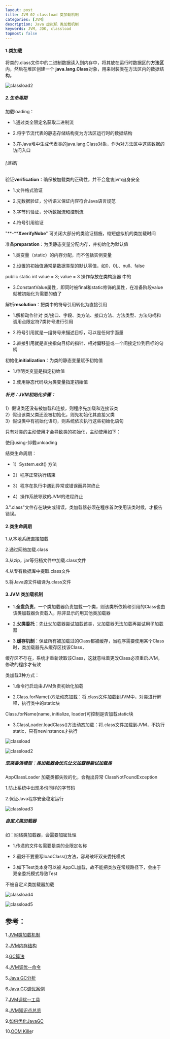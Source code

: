 ```yaml
---
layout: post
title: JVM 02 classload 类加载机制
categories: [JVM]
description: Java 虚拟机 类加载机制
keywords: JVM, JDK, classload
topmost: false
---
```


#### 1.类加载

将类的.class文件中的二进制数据读入到内存中，将其放在运行时数据区的**方法区**内，然后在堆区创建一个 **java.lang.Class**对象，用来封装类在方法区内的数据结构。

![classload2](/images/posts/2016-07-11-jvm-classload/classload2-1609205624867.png)


##### 2.生命周期

加载loading：

- 1.通过类全限定名获取二进制流

- 2.将字节流代表的静态存储结构变为方法区运行时的数据结构

- 3.在Java堆中生成代表类的java.lang.Class对象，作为对方法区中这些数据的访问入口

 

###### [连接]

验证**verification**：确保被加载类的正确性，并不会危害jvm自身安全

- 1.文件格式验证

- 2.元数据验证，分析语义保证内容符合Java语言规范

- 3.字节码验证，分析数据流和控制流

- 4.符号引用验证

"**-****XverifyNobe**" 可关闭大部分的类验证措施，缩短虚拟机的类加载时间

 

准备**preparation**：为类静态变量分配内存，并初始化为默认值

- 1.类变量（static）的内存分配，而不包括实例变量

- 2.设置的初始值通常是数据类型的默认零值，如0、0L、null、false

public static int value = 3; value = 3 操作存放在类构造器 <clinit>中的

- 3.ConstantValue属性，即同时被final和static修饰的属性，在准备阶段value就被初始化为需要的值了

 

解析**resolution**：把类中的符号引用转化为直接引用

- 1.解析动作针对 类/接口、字段、类方法、接口方法、方法类型、方法句柄和调用点限定符7类符号进行引用

- 2.符号引用就是一组符号来描述目标，可以是任何字面量

- 3.直接引用就是直接指向目标的指针、相对偏移量或一个间接定位到目标的句柄

 

初始化**initialization**：为类的静态变量赋予初始值

- 1.申明类变量是指定初始值

- 2.使用静态代码块为类变量指定初始值

 

##### 补充：JVM初始化步骤：

1）假设类还没有被加载和连接，则程序先加载和连接该类       
2）假设该类父类还没被初始化，则先初始化其直接父类     
3）假设类中有初始化语句，则系统依次执行这些初始化语句

只有对类的主动使用才会导致类的初始化，主动使用如下：

使用using-卸载unloading

结束生命周期：

- 1）System.exit() 方法

- 2）程序正常执行结束

- 3）程序在执行中遇到异常或错误而异常终止

- 4）操作系统导致的JVM的进程终止


 3.".class"文件存在缺失或错误，类加载器必须在程序首次使用该类时候，才报告错误。

 

#### 2.类生命周期

1.从本地系统直接加载

2.通过网络加载.class

3.从zip，jar等归档文件中加载.class文件

4.从专有数据库中提取.class文件

5.将Java源文件编译为.class文件



#### 3.JVM 类加载机制

- 1.**全盘负责**，一个类加载器负责加载一个类，则该类所依赖和引用的Class也由该类加载器负责载入，除非显示的用其他类加载器 

- 2.**父类委托**：先让父加载器尝试加载该类，父加载器无法加载再尝试用子加载器

- 3.**缓存机制**：保证所有被加载过的Class都被缓存，当程序需要使用某个Class时，类加载器先从缓存区找该Class，

缓存区不存在，系统才重新读取该Class，这就意味着更改Class必须重启JVM，修改的程序才有效



类加载3种方式：

- 1.命令行启动由JVM负责初始化加载

- 2.Class.forName()方法动态加载：将.class文件加载到JVM中，对类进行解释，执行类中的static块

Class.forName(name, initialize, loader)可控制是否加载static块

- 3.ClassLoader.loadClass()方法动态加载：将.class文件加载到JVM，不执行static，只有newinstance才执行

![classload](/images/posts/2016-07-11-jvm-classload/classload.png)

![classload2](/images/posts/2016-07-11-jvm-classload/classload2.png)



##### **双亲委派模型**：类加载器会优先让父加载器尝试加载类

AppClassLoader 加载类都失败的化，会抛出异常 ClassNotFoundException

1.防止系统中出现多份同样的字节码

2.保证Java程序安全稳定运行

![classload3](/images/posts/2016-07-11-jvm-classload/classload3.png)

##### **自定义类加载器**

如：网络类加载器，会需要加密处理

- 1.传递的文件名需要是类的全限定名称

- 2.最好不要重写loadClass()方法，容易破坏双亲委托模式

- 3.如下Test类本身可以被 AppCL加载，故不能把类放在常规路径下，会由于双亲委托模式导致Test

不被自定义类加载器加载

![classload4](/images/posts/2016-07-11-jvm-classload/classload4.png)

![classload5](/images/posts/2016-07-11-jvm-classload/classload5.png)










## 参考：

1.[JVM类加载机制](http://mp.weixin.qq.com/s/rLooaTOU_NQTJdn28KAUFw) 

2.[JVM内存结构](http://mp.weixin.qq.com/s/li3ISdodGu2EK_Fo_4NJPA) 

3.[GC算法](http://mp.weixin.qq.com/s/olNXcRAT3PTK-hV_ehtmtw) 

4.[JVM调优--命令](http://mp.weixin.qq.com/s/QNr8somjodyvU9dRAQG2oA) 

5.[Java GC分析](http://mp.weixin.qq.com/s/S3PcA2KIzCVB2hJmsbVzyQ) 

6.[Java GC调优案例](http://mp.weixin.qq.com/s/oMZVwg6ypW9QOWal7ioFVA) 

7.[JVM调优--工具](http://mp.weixin.qq.com/s/SsJeaWz4EvZvQkYjc6J6jg) 

8.[JVM知识点总览](http://mp.weixin.qq.com/s/ebg0bT_xBahGV7OAKorBAw) 

9.[如何优化JavaGC ](http://mp.weixin.qq.com/s/ydkEkh_Uc1paftJLKIsm0w)

10.[OOM Kille](http://mp.weixin.qq.com/s/34GVlaYDOdY1OQ9eZs-iXg)r 